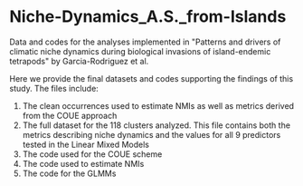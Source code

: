 # Niche-Dynamics_A.S._from-Islands
Data and codes for the analyses implemented in "Patterns and drivers of climatic niche dynamics during biological invasions of island-endemic tetrapods" by Garcia-Rodriguez et al.

Here we provide the final datasets and codes supporting the findings of this study. The files include:
  1. The clean occurrences used to estimate NMIs as well as metrics derived from the COUE approach 
  2. The full dataset for the 118 clusters analyzed. This file contains both the metrics describing niche dynamics and 
  the values for all 9 predictors tested in the Linear Mixed Models
  3. The code used for the COUE scheme
  4. The code used to estimate NMIs
  5. The code for the GLMMs

